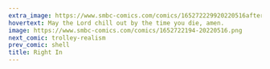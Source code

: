 ```yaml
---
extra_image: https://www.smbc-comics.com/comics/165272229920220516after.png
hovertext: May the Lord chill out by the time you die, amen.
image: https://www.smbc-comics.com/comics/1652722194-20220516.png
next_comic: trolley-realism
prev_comic: shell
title: Right In
---
```



